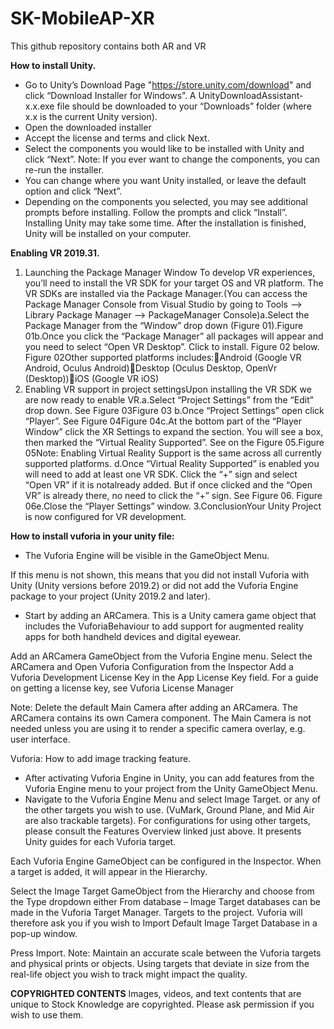 # SK-MobileAP-XR
This github repository contains both AR and VR

**How to install Unity.**
- Go to Unity’s Download Page "https://store.unity.com/download" and click “Download Installer for Windows”. A UnityDownloadAssistant-x.x.exe file should be downloaded to your “Downloads” folder (where x.x is the current Unity version).
- Open the downloaded installer
- Accept the license and terms and click Next.
- Select the components you would like to be installed with Unity and click “Next”. Note: If you ever want to change the components, you can re-run the installer.
- You can change where you want Unity installed, or leave the default option and click “Next”.
- Depending on the components you selected, you may see additional prompts before installing. Follow the prompts and click “Install”. Installing Unity may take some time. After the installation is finished, Unity will be installed on your computer.

**Enabling VR 2019.31.**

1. Launching the Package Manager Window
To develop VR experiences, you’ll need to install the VR SDK for your target OS and VR platform. The VR SDKs are installed via the Package Manager.(You can access the Package Manager Console from Visual Studio by going to Tools --> Library Package Manager --> PackageManager Console)a.Select the Package Manager from the “Window” drop down (Figure 01).Figure 01b.Once you click the “Package Manager” all packages will appear and you need to select “Open VR Desktop”. Click to install. Figure 02 below.
Figure 02Other supported platforms includes:Android (Google VR Android, Oculus Android)Desktop (Oculus Desktop, OpenVr (Desktop))iOS (Google VR iOS)
2. Enabling VR support in project settingsUpon installing the VR SDK we are now ready to enable VR.a.Select “Project Settings” from the “Edit” drop down. See Figure 03Figure 03
b.Once “Project Settings” open click “Player”. See Figure 04Figure 04c.At the bottom part of the “Player Window” click the XR Settings to expand the section. You will see a box, then marked the “Virtual Reality Supported”. See on the Figure 05.Figure 05Note: Enabling Virtual Reality Support is the same across all currently supported platforms.
d.Once “Virtual Reality Supported” is enabled you will need to add at least one VR SDK. Click the “+” sign and select “Open VR” if it is notalready added. But if once clicked and the “Open VR” is already there, no need to click the “+” sign. See Figure 06. Figure 06e.Close the “Player Settings” window.
3.ConclusionYour Unity Project is now configured for VR development.


**How to install vuforia in your unity file:**

- The Vuforia Engine will be visible in the GameObject Menu. 

If this menu is not shown, this means that you did not install Vuforia with Unity (Unity versions before 2019.2) or did not add the Vuforia Engine package to your project (Unity 2019.2 and later).

- Start by adding an ARCamera. This is a Unity camera game object that includes the VuforiaBehaviour to add support for augmented reality apps for both handheld devices and digital eyewear. 

Add an ARCamera GameObject from the Vuforia Engine menu. 
Select the ARCamera and Open Vuforia Configuration from the Inspector
Add a Vuforia Development License Key in the App License Key field. For a guide on getting a license key, see Vuforia License Manager

Note: Delete the default Main Camera after adding an ARCamera. The ARCamera contains its own Camera component. The Main Camera is not needed unless you are using it to render a specific camera overlay, e.g. user interface.

Vuforia: How to add image tracking feature.

- After activating Vuforia Engine in Unity, you can add features from the Vuforia Engine menu to your project from the Unity GameObject Menu. 
- Navigate to the Vuforia Engine Menu and select Image Target. or any of the other targets you wish to use. (VuMark, Ground Plane, and Mid Air are also trackable targets).
For configurations for using other targets, please consult the Features Overview linked just above. It presents Unity guides for each Vuforia target. 


Each Vuforia Engine GameObject can be configured in the Inspector.  When a target is added, it will appear in the Hierarchy. 

Select the Image Target GameObject from the Hierarchy and choose from the Type dropdown either
From database – Image Target databases can be made in the Vuforia Target Manager. Targets to the project. Vuforia will therefore ask you if you wish to Import Default Image Target Database in a pop-up window.

Press Import. 
Note: Maintain an accurate scale between the Vuforia targets and physical prints or objects. Using targets that deviate in size from the real-life object you wish to track might impact the quality.

**COPYRIGHTED CONTENTS**
Images, videos, and text contents that are unique to Stock Knowledge are copyrighted. Please ask permission if you wish to use them.


